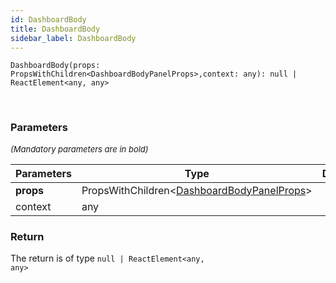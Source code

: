 ```yaml
---
id: DashboardBody
title: DashboardBody
sidebar_label: DashboardBody
---
```


```tsx
DashboardBody(props: PropsWithChildren<DashboardBodyPanelProps>,context: any): null | ReactElement<any, any>
```
<br/>



### Parameters

<font size="2"><i>(Mandatory parameters are in bold)</i></font>

| Parameters | Type | Description |
| --------- | ---- | ----------- |
| **props** | PropsWithChildren<[DashboardBodyPanelProps](/api2/types/DashboardBodyPanelProps.md)\> |  |
| context | any |  |


### Return



The return is of type <code>null | ReactElement<any, any\></code>